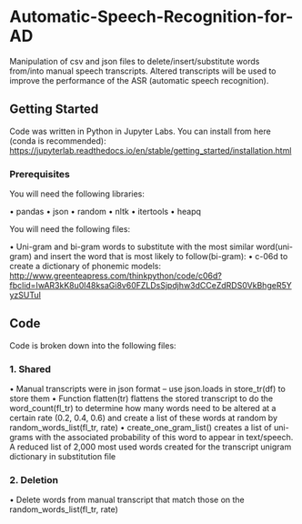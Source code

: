 # Automatic-Speech-Recognition-for-AD
Manipulation of csv and json files to delete/insert/substitute words from/into manual speech transcripts. Altered transcripts will be used to improve the performance of the ASR (automatic speech recognition).


## Getting Started
Code was written in Python in Jupyter Labs. 
You can install from here (conda is recommended): https://jupyterlab.readthedocs.io/en/stable/getting_started/installation.html

### Prerequisites
You will need the following libraries:

  •	pandas
  •	json
  •	random
  •	nltk
  •	itertools
  •	heapq

You will need the following files:

•	Uni-gram and bi-gram words to substitute with the most similar word(uni-gram) and insert the word that is most likely to follow(bi-gram):
•	c-06d to create a dictionary of phonemic models: http://www.greenteapress.com/thinkpython/code/c06d?fbclid=IwAR3kK8u0l48ksaGi8v60FZLDsSjpdjhw3dCCeZdRDS0VkBhgeR5YyzSUTuI


## Code
Code is broken down into the following files:

### 1.	Shared
•	Manual transcripts were in json format – use json.loads in store_tr(df) to store them
•	Function flatten(tr) flattens the stored transcript to do the word_count(fl_tr) to determine how many words need to be altered at a certain rate (0.2, 0.4, 0.6) and create a list of these words at random by random_words_list(fl_tr, rate)
•	create_one_gram_list() creates a list of uni-grams with the associated probability of this word to appear in text/speech. A reduced list of 2,000 most used words created for the transcript unigram dictionary in substitution file

### 2.	Deletion
•	Delete words from manual transcript that match those on the random_words_list(fl_tr, rate)
